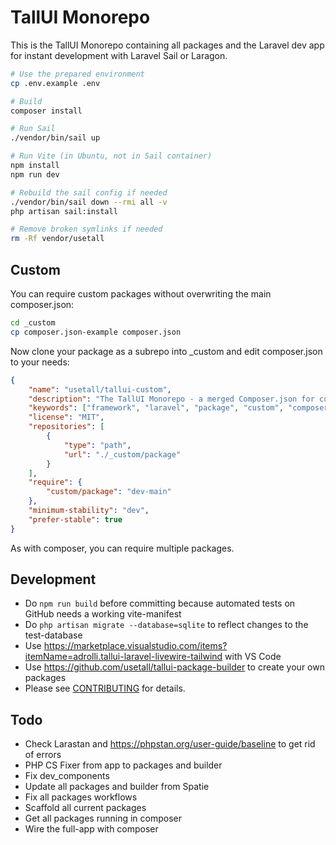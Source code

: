 # TallUI Monorepo

This is the TallUI Monorepo containing all packages and the Laravel dev app for instant development with Laravel Sail or Laragon.

```bash
# Use the prepared environment
cp .env.example .env

# Build
composer install

# Run Sail
./vendor/bin/sail up

# Run Vite (in Ubuntu, not in Sail container)
npm install
npm run dev

# Rebuild the sail config if needed
./vendor/bin/sail down --rmi all -v
php artisan sail:install

# Remove broken symlinks if needed
rm -Rf vendor/usetall
```

## Custom

You can require custom packages without overwriting the main composer.json:

```bash
cd _custom
cp composer.json-example composer.json
```

Now clone your package as a subrepo into _custom and edit composer.json to your needs:

```json
{
    "name": "usetall/tallui-custom",
    "description": "The TallUI Monorepo - a merged Composer.json for custom packages.",
    "keywords": ["framework", "laravel", "package", "custom", "composer", "monorepo"],
    "license": "MIT",
    "repositories": [
        {
            "type": "path",
            "url": "./_custom/package"
        }
    ],
    "require": {
        "custom/package": "dev-main"
    },
    "minimum-stability": "dev",
    "prefer-stable": true
}
```

As with composer, you can require multiple packages.


## Development

- Do `npm run build` before committing because automated tests on GitHub needs a working vite-manifest
- Do `php artisan migrate --database=sqlite` to reflect changes to the test-database
- Use https://marketplace.visualstudio.com/items?itemName=adrolli.tallui-laravel-livewire-tailwind with VS Code
- Use https://github.com/usetall/tallui-package-builder to create your own packages
- Please see [CONTRIBUTING](CONTRIBUTING.md) for details. 


## Todo

- Check Larastan and https://phpstan.org/user-guide/baseline to get rid of errors
- PHP CS Fixer from app to packages and builder
- Fix dev_components
- Update all packages and builder from Spatie
- Fix all packages workflows
- Scaffold all current packages
- Get all packages running in composer
- Wire the full-app with composer
